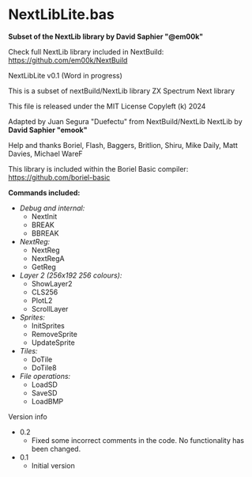 # NextLibLite.bas
**Subset of the NextLib library by David Saphier "@em00k"**

Check full NextLib library included in NextBuild: https://github.com/em00k/NextBuild

NextLibLite v0.1 (Word in progress)

This is a subset of nextBuild/NextLib library ZX Spectrum Next library

This file is released under the MIT License
Copyleft (k) 2024

Adapted by Juan Segura "Duefectu" from NextBuild/NextLib
NextLib by **David Saphier "emook"**

Help and thanks Boriel, Flash, Baggers, Britlion, Shiru, Mike Daily, Matt Davies, Michael WareF

This library is included within the Boriel Basic compiler: https://github.com/boriel-basic


**Commands included:**
- *Debug and internal:*
    - NextInit
    - BREAK
    - BBREAK
- *NextReg:*
    - NextReg
    - NextRegA
    - GetReg
- *Layer 2 (256x192 256 colours):*
    - ShowLayer2
    - CLS256
    - PlotL2
    - ScrollLayer
- *Sprites:*
    - InitSprites
    - RemoveSprite
    - UpdateSprite
- *Tiles:*
    - DoTile
    - DoTile8
- *File operations:*
    - LoadSD
    - SaveSD
    - LoadBMP


Version info
- 0.2
    - Fixed some incorrect comments in the code. No functionality has been changed.
- 0.1
    - Initial version
